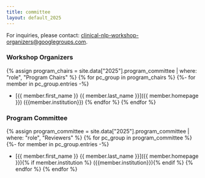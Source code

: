 ```yaml
---
title: committee
layout: default_2025
---
```


For inquiries, please contact: <clinical-nlp-workshop-organizers@googlegroups.com>.

### Workshop Organizers

{% assign program_chairs = site.data["2025"].program_committee | where: "role", "Program Chairs" %}
{% for pc_group in program_chairs %}
{%- for member in pc_group.entries -%}
- [{{ member.first_name }} {{ member.last_name }}]({{ member.homepage }}) ({{member.institution}})
{% endfor %}
{% endfor %}

### Program Committee

{% assign program_committee = site.data["2025"].program_committee | where: "role", "Reviewers" %}
{% for pc_group in program_committee %}
{%- for member in pc_group.entries -%}
- [{{ member.first_name }} {{ member.last_name }}]({{ member.homepage }}){% if member.institution %} ({{member.institution}}){% endif %}
{% endfor %}
{% endfor %}
